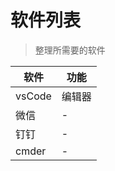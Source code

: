 # 软件列表

> 整理所需要的软件

| 软件   | 功能   |
| ------ | ------ |
| vsCode | 编辑器 |
| 微信   | -      |
| 钉钉   | -      |
| cmder  | -      |